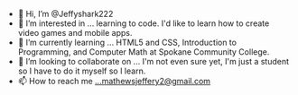 - 👋 Hi, I’m @Jeffyshark222
- 👀 I’m interested in ... learning to code. I'd like to learn how to create video games and mobile apps. 
- 🌱 I’m currently learning ... HTML5 and CSS, Introduction to Programming, and Computer Math at Spokane Community College.
- 💞️ I’m looking to collaborate on ... I'm not even sure yet, I'm just a student so I have to do it myself so I learn.
- 📫 How to reach me ...mathewsjeffery2@gmail.com

<!---
Jeffyshark222/Jeffyshark222 is a ✨ special ✨ repository because its `README.md` (this file) appears on your GitHub profile.
You can click the Preview link to take a look at your changes.
--->


